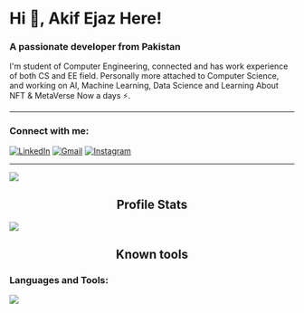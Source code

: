 
<!--
**akifejaz/akifejaz** is a ✨ _special_ ✨ repository because its `README.md` (this file) appears on your GitHub profile.

Here are some ideas to get you started:

- 🔭 I’m currently working on ...
- 🌱 I’m currently learning ...
- 👯 I’m looking to collaborate on ...
- 🤔 I’m looking for help with ...
- 💬 Ask me about ...
- 📫 How to reach me: ...
- 😄 Pronouns: ...
- ⚡ Fun fact: ...
-->

<h1 align="left">Hi 👋, Akif Ejaz Here!</h1>
<h3 align="left">A passionate developer from Pakistan</h3>
I'm student of Computer Engineering, connected and has work experience of both CS and EE field. Personally more attached to Computer Science, and working on AI, Machine Learning, Data Science and Learning About NFT & MetaVerse Now a days ⚡. <hr>

<h3 align="left">Connect with me:</h3>
<div align="left">
  <a href="https://www.linkedin.com/in/akifejaz/"><img alt="LinkedIn" src="https://img.shields.io/badge/linkedin-%230077B5.svg?style=for-the-badge&logo=linkedin&logoColor=white"/></a>
  <a href="mailto:akif.upwork@gmail.com"><img alt="Gmail" src="https://img.shields.io/badge/Gmail-D14836?style=for-the-badge&logo=gmail&logoColor=white"/></a>
   <a href="https://www.instagram.com/akifejaz"><img alt="Instagram" src="https://img.shields.io/badge/Instagram-E4405F?style=for-the-badge&logo=instagram&logoColor=white"/></a>
</div>
<hr>

<a href="https://github.com/akifejaz">
    <img src="https://komarev.com/ghpvc/?username=akifejaz&style=for-the-badge">
</a>

<h2 align="center">Profile Stats</h2>

<!-- 
<a href="https://github.com/anuraghazra/convoychat">
 <img src="https://github-readme-stats.vercel.app/api?username=akifejaz&&show_icons=true&title_color=f1e05a&icon_color=f1e05a&text_color=ffffff&bg_color=000000&border_radius=0.2rem&show_icons=true&theme=radical&hide_rank">
</a>

-->
<a href="https://github.com/anuraghazra/github-readme-stats">
  <img src="https://github-readme-stats.vercel.app/api/top-langs/?username=akifejaz&&show_icons=true&title_color=f1e05a&icon_color=03A87C&text_color=ffffff&bg_color=000000&border_radius=0.4rem&layout=compact&show_icons=true&theme=radical">
</a>



<h2 align="center">Known tools</h2>

<h3 align="left">Languages and Tools:</h3>




![](https://hit.yhype.me/github/profile?user_id=81078376)
